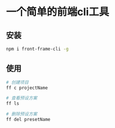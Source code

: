 # 一个简单的前端cli工具


## 安装

```sh
npm i front-frame-cli -g
```

## 使用

```sh 
# 创建项目
ff c projectName

# 查看预设方案
ff ls

# 删除预设方案
ff del presetName
```

